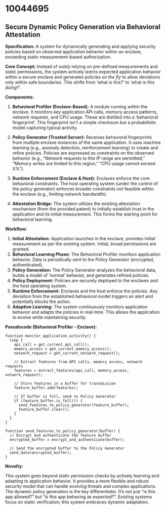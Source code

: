 # 10044695

## Secure Dynamic Policy Generation via Behavioral Attestation

**Specification:** A system for dynamically generating and applying security policies based on observed application behavior within an enclave, exceeding static measurement-based authorization.

**Core Concept:** Instead of *solely* relying on pre-defined measurements and static permissions, the system actively *learns* expected application behavior within a secure enclave and generates policies *on the fly* to allow deviations only within safe boundaries.  This shifts from ‘what is this?’ to ‘what is this *doing*?’.

**Components:**

1.  **Behavioral Profiler (Enclave-Based):** A module running *within* the enclave. It monitors key application API calls, memory access patterns, network requests, and CPU usage. These are distilled into a ‘behavioral fingerprint’.  This fingerprint isn't a simple checksum but a probabilistic model capturing typical activity.

2.  **Policy Generator (Trusted Server):**  Receives behavioral fingerprints from multiple enclave instances of the same application.  It uses machine learning (e.g., anomaly detection, reinforcement learning) to create and refine policies.  Policies are expressed as constraints on the observed behavior (e.g., “Network requests to this IP range are permitted,” “Memory writes are limited to this region,” “CPU usage cannot exceed X%”).

3.  **Runtime Enforcement (Enclave & Host):**  Enclaves enforce the core behavioral constraints.  The host operating system (under the control of the policy generator) enforces broader constraints not feasible within the enclave (e.g., limiting network bandwidth).

4.  **Attestation Bridge:**  The system utilizes the existing attestation mechanism (from the provided patent) to initially establish trust in the application and its initial measurement.  This forms the starting point for behavioral learning.

**Workflow:**

1.  **Initial Attestation:**  Application launches in the enclave, provides initial measurement as per the existing system.  Initial, broad permissions are granted.
2.  **Behavioral Learning Phase:** The Behavioral Profiler monitors application behavior.  Data is periodically sent to the Policy Generator (encrypted, authenticated).
3.  **Policy Generation:** The Policy Generator analyzes the behavioral data, builds a model of ‘normal’ behavior, and generates refined policies.
4.  **Policy Deployment:**  Policies are securely deployed to the enclaves and the host operating system.
5.  **Runtime Enforcement:**  Enclaves and the host enforce the policies.  Any deviation from the established behavioral model triggers an alert and potentially blocks the action.
6.  **Adaptive Learning:** The system continuously monitors application behavior and adapts the policies in real-time.  This allows the application to evolve while maintaining security.

**Pseudocode (Behavioral Profiler - Enclave):**

```
function monitor_application_activity() {
  loop {
    api_call = get_current_api_call();
    memory_access = get_current_memory_access();
    network_request = get_current_network_request();

    // Extract features from API calls, memory access, network requests
    features = extract_features(api_call, memory_access, network_request);

    // Store features in a buffer for transmission
    feature_buffer.add(features);

    // If buffer is full, send to Policy Generator
    if (feature_buffer.is_full()) {
      send_features_to_policy_generator(feature_buffer);
      feature_buffer.clear();
    }
  }
}

function send_features_to_policy_generator(buffer) {
  // Encrypt and authenticate the feature buffer
  encrypted_buffer = encrypt_and_authenticate(buffer);

  // Send the encrypted buffer to the Policy Generator
  send_data(encrypted_buffer);
}
```

**Novelty:**

This system goes beyond static permission checks by actively learning and adapting to application behavior.  It provides a more flexible and robust security model that can handle evolving threats and complex applications. The dynamic policy generation is the key differentiator. It’s not just “is this app allowed?” but “is this app behaving as expected?”.  Existing systems focus on static verification; this system embraces dynamic adaptation.